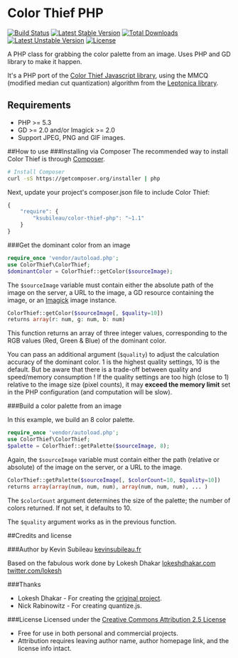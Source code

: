 Color Thief PHP
==============

[![Build Status](https://travis-ci.org/ksubileau/color-thief-php.png?branch=master)](https://travis-ci.org/ksubileau/color-thief-php)
[![Latest Stable Version](https://poser.pugx.org/ksubileau/color-thief-php/v/stable.png)](https://packagist.org/packages/ksubileau/color-thief-php)
[![Total Downloads](https://poser.pugx.org/ksubileau/color-thief-php/downloads.png)](https://packagist.org/packages/ksubileau/color-thief-php)
[![Latest Unstable Version](https://poser.pugx.org/ksubileau/color-thief-php/v/unstable.png)](https://packagist.org/packages/ksubileau/color-thief-php)
[![License](https://poser.pugx.org/ksubileau/color-thief-php/license.png)](https://packagist.org/packages/ksubileau/color-thief-php)

A PHP class for grabbing the color palette from an image. Uses PHP and GD library to make it happen.

It's a PHP port of the [Color Thief Javascript library](http://github.com/lokesh/color-thief), using the MMCQ (modified median cut quantization) algorithm from the [Leptonica library](http://www.leptonica.com/).

## Requirements

- PHP >= 5.3
- GD >= 2.0 and/or Imagick >= 2.0
- Support JPEG, PNG and GIF images.

##How to use
###Installing via Composer
The recommended way to install Color Thief is through
[Composer](http://getcomposer.org).

```bash
# Install Composer
curl -sS https://getcomposer.org/installer | php
```

Next, update your project's composer.json file to include Color Thief:

```javascript
{
    "require": {
        "ksubileau/color-thief-php": "~1.1"
    }
}
```

###Get the dominant color from an image
```php
require_once 'vendor/autoload.php';
use ColorThief\ColorThief;
$dominantColor = ColorThief::getColor($sourceImage);
```
The `$sourceImage` variable must contain either the absolute path of the image on the server, a URL to the image, a GD resource containing the image, or an [Imagick](http://www.php.net/manual/en/class.imagick.php) image instance.

```php
ColorThief::getColor($sourceImage[, $quality=10])
returns array(r: num, g: num, b: num)
```

This function returns an array of three integer values, corresponding to the RGB values (Red, Green & Blue) of the dominant color.

You can pass an additional argument (`$quality`) to adjust the calculation accuracy of the dominant color. 1 is the highest quality settings, 10 is the default. But be aware that there is a trade-off between quality and speed/memory consumption !
If the quality settings are too high (close to 1) relative to the image size (pixel counts), it may **exceed the memory limit** set in the PHP configuration (and computation will be slow).


###Build a color palette from an image

In this example, we build an 8 color palette.

```php
require_once 'vendor/autoload.php';
use ColorThief\ColorThief;
$palette = ColorThief::getPalette($sourceImage, 8);
```

Again, the `$sourceImage` variable must contain either the path (relative or absolute) of the image on the server, or a URL to the image.

```php
ColorThief::getPalette($sourceImage[, $colorCount=10, $quality=10])
returns array(array(num, num, num), array(num, num, num), ... )
```

The `$colorCount` argument determines the size of the palette; the number of colors returned. If not set, it defaults to 10.

The `$quality` argument works as in the previous function.

##Credits and license

###Author
by Kevin Subileau
[kevinsubileau.fr](http://www.kevinsubileau.fr/?utm_campaign=github&utm_term=color-thief-php_readme)

Based on the fabulous work done by Lokesh Dhakar
[lokeshdhakar.com](http://www.lokeshdhakar.com)
[twitter.com/lokesh](http://twitter.com/lokesh)

###Thanks
* Lokesh Dhakar - For creating the [original project](http://github.com/lokesh/color-thief).
* Nick Rabinowitz - For creating quantize.js.

###License
Licensed under the [Creative Commons Attribution 2.5 License](http://creativecommons.org/licenses/by/2.5/)

* Free for use in both personal and commercial projects.
* Attribution requires leaving author name, author homepage link, and the license info intact.

